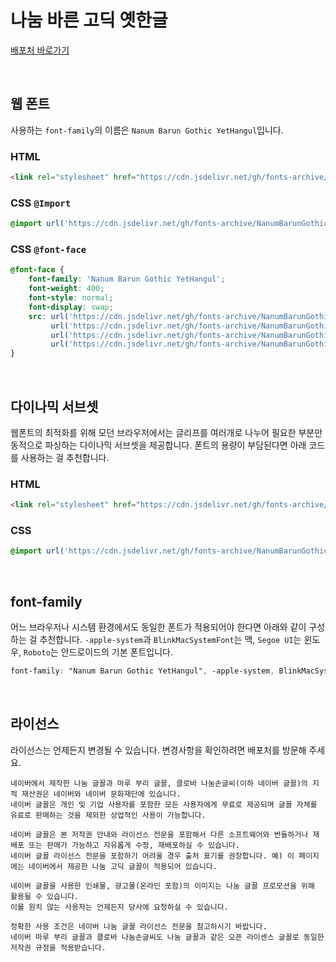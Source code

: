 # 나눔 바른 고딕 옛한글

[배포처 바로가기](https://hangeul.naver.com/font)

&nbsp;

## 웹 폰트

사용하는 `font-family`의 이름은 `Nanum Barun Gothic YetHangul`입니다.

### HTML

```html
<link rel="stylesheet" href="https://cdn.jsdelivr.net/gh/fonts-archive/NanumBarunGothic-YetHangul/NanumBarunGothic-YetHangul.css" type="text/css"/>
```

### CSS `@Import`

```css
@import url('https://cdn.jsdelivr.net/gh/fonts-archive/NanumBarunGothic-YetHangul/NanumBarunGothic-YetHangul.css');
```

### CSS `@font-face`

```css
@font-face {
    font-family: 'Nanum Barun Gothic YetHangul';
    font-weight: 400;
    font-style: normal;
    font-display: swap;
    src: url('https://cdn.jsdelivr.net/gh/fonts-archive/NanumBarunGothic-YetHangul/NanumBarunGothic-YetHangul.woff2') format('woff2'),
         url('https://cdn.jsdelivr.net/gh/fonts-archive/NanumBarunGothic-YetHangul/NanumBarunGothic-YetHangul.woff') format('woff'),
         url('https://cdn.jsdelivr.net/gh/fonts-archive/NanumBarunGothic-YetHangul/NanumBarunGothic-YetHangul.otf') format('opentype'),
         url('https://cdn.jsdelivr.net/gh/fonts-archive/NanumBarunGothic-YetHangul/NanumBarunGothic-YetHangul.ttf') format('truetype');
}
```

&nbsp;

## 다이나믹 서브셋

웹폰트의 최적화를 위해 모던 브라우저에서는 글리프를 여러개로 나누어 필요한 부분만 동적으로 파싱하는 다이나믹 서브셋을 제공합니다. 폰트의 용량이 부담된다면 아래 코드를 사용하는 걸 추천합니다.

### HTML

```html
<link rel="stylesheet" href="https://cdn.jsdelivr.net/gh/fonts-archive/NanumBarunGothic-YetHangul/subsets/NanumBarunGothic-YetHangul-dynamic-subset.css" type="text/css"/>
```

### CSS

```css
@import url('https://cdn.jsdelivr.net/gh/fonts-archive/NanumBarunGothic-YetHangul/subsets/NanumBarunGothic-YetHangul-dynamic-subset.css');
```

&nbsp;

## font-family

어느 브라우저나 시스템 환경에서도 동일한 폰트가 적용되어야 한다면 아래와 같이 구성하는 걸 추천합니다. `-apple-system`과 `BlinkMacSystemFont`는 맥, `Segoe UI`는 윈도우, `Roboto`는 안드로이드의 기본 폰트입니다.


```css
font-family: "Nanum Barun Gothic YetHangul", -apple-system, BlinkMacSystemFont, "Segoe UI", Roboto, Oxygen, Ubuntu, Cantarell, "Open Sans", "Helvetica Neue", sans-serif;
```

&nbsp;

## 라이선스

라이선스는 언제든지 변경될 수 있습니다. 변경사항을 확인하려면 배포처를 방문해 주세요.

```
네이버에서 제작한 나눔 글꼴과 마루 부리 글꼴, 클로바 나눔손글씨(이하 네이버 글꼴)의 지적 재산권은 네이버와 네이버 문화재단에 있습니다.
네이버 글꼴은 개인 및 기업 사용자를 포함한 모든 사용자에게 무료로 제공되며 글꼴 자체를 유료로 판매하는 것을 제외한 상업적인 사용이 가능합니다.

네이버 글꼴은 본 저작권 안내와 라이선스 전문을 포함해서 다른 소프트웨어와 번들하거나 재배포 또는 판매가 가능하고 자유롭게 수정, 재배포하실 수 있습니다.
네이버 글꼴 라이선스 전문을 포함하기 어려울 경우 출처 표기를 권장합니다. 예) 이 페이지에는 네이버에서 제공한 나눔 고딕 글꼴이 적용되어 있습니다.

네이버 글꼴을 사용한 인쇄물, 광고물(온라인 포함)의 이미지는 나눔 글꼴 프로모션을 위해 활용될 수 있습니다.
이를 원치 않는 사용자는 언제든지 당사에 요청하실 수 있습니다.

정확한 사용 조건은 네이버 나눔 글꼴 라이선스 전문을 참고하시기 바랍니다.
네이버 마루 부리 글꼴과 클로바 나눔손글씨도 나눔 글꼴과 같은 오픈 라이센스 글꼴로 동일한 저작권 규정을 적용받습니다.
```
